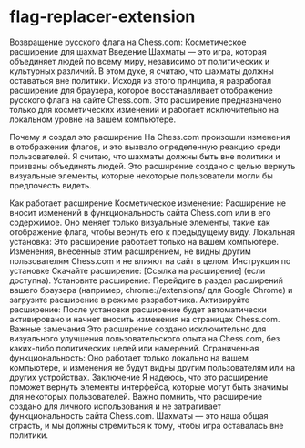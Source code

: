 # flag-replacer-extension
Возвращение русского флага на Chess.com: Косметическое расширение для шахмат
Введение
Шахматы — это игра, которая объединяет людей по всему миру, независимо от политических и культурных различий. В этом духе, я считаю, что шахматы должны оставаться вне политики. Исходя из этого принципа, я разработал расширение для браузера, которое восстанавливает отображение русского флага на сайте Chess.com. Это расширение предназначено только для косметических изменений и работает исключительно на локальном уровне на вашем компьютере.

Почему я создал это расширение
На Chess.com произошли изменения в отображении флагов, и это вызвало определенную реакцию среди пользователей. Я считаю, что шахматы должны быть вне политики и призваны объединять людей. Это расширение создано с целью вернуть визуальные элементы, которые некоторые пользователи могли бы предпочесть видеть.

Как работает расширение
Косметическое изменение: Расширение не вносит изменений в функциональность сайта Chess.com или в его содержимое. Оно меняет только визуальные элементы, такие как отображение флага, чтобы вернуть его к предыдущему виду.
Локальная установка: Это расширение работает только на вашем компьютере. Изменения, внесенные этим расширением, не видны другим пользователям Chess.com и не влияют на сайт в целом.
Инструкция по установке
Скачайте расширение: [Ссылка на расширение] (если доступна).
Установите расширение: Перейдите в раздел расширений вашего браузера (например, chrome://extensions/ для Google Chrome) и загрузите расширение в режиме разработчика.
Активируйте расширение: После установки расширение будет автоматически активировано и начнет вносить изменения на страницах Chess.com.
Важные замечания
Это расширение создано исключительно для визуального улучшения пользовательского опыта на Chess.com, без каких-либо политических целей или намерений.
Ограниченная функциональность: Оно работает только локально на вашем компьютере, и изменения не будут видны другим пользователям или на других устройствах.
Заключение
Я надеюсь, что это расширение поможет вернуть элементы интерфейса, которые могут быть значимы для некоторых пользователей. Важно помнить, что расширение создано для личного использования и не затрагивает функциональность сайта Chess.com. Шахматы — это наша общая страсть, и мы должны стремиться к тому, чтобы игра оставалась вне политики.
